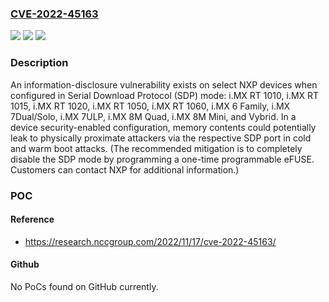 ### [CVE-2022-45163](https://cve.mitre.org/cgi-bin/cvename.cgi?name=CVE-2022-45163)
![](https://img.shields.io/static/v1?label=Product&message=n%2Fa&color=blue)
![](https://img.shields.io/static/v1?label=Version&message=n%2Fa&color=blue)
![](https://img.shields.io/static/v1?label=Vulnerability&message=n%2Fa&color=brighgreen)

### Description

An information-disclosure vulnerability exists on select NXP devices when configured in Serial Download Protocol (SDP) mode: i.MX RT 1010, i.MX RT 1015, i.MX RT 1020, i.MX RT 1050, i.MX RT 1060, i.MX 6 Family, i.MX 7Dual/Solo, i.MX 7ULP, i.MX 8M Quad, i.MX 8M Mini, and Vybrid. In a device security-enabled configuration, memory contents could potentially leak to physically proximate attackers via the respective SDP port in cold and warm boot attacks. (The recommended mitigation is to completely disable the SDP mode by programming a one-time programmable eFUSE. Customers can contact NXP for additional information.)

### POC

#### Reference
- https://research.nccgroup.com/2022/11/17/cve-2022-45163/

#### Github
No PoCs found on GitHub currently.

